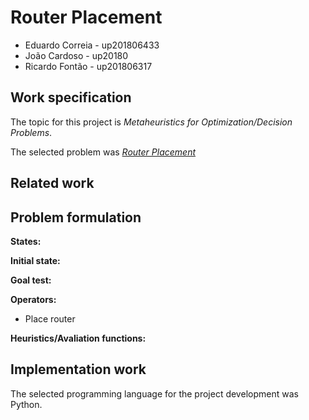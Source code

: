 # Router Placement

- Eduardo Correia - up201806433
- João Cardoso - up20180
- Ricardo Fontão - up201806317

## Work specification

The topic for this project is *Metaheuristics for Optimization/Decision Problems*.

The selected problem was *[Router Placement](https://storage.googleapis.com/coding-competitions.appspot.com/HC/2017/hashcode2017_final_task.pdf)*

## Related work

## Problem formulation

**States:** 

**Initial state:**

**Goal test:**

**Operators:** 

- Place router

**Heuristics/Avaliation functions:**

## Implementation work

The selected programming language for the project development was Python.